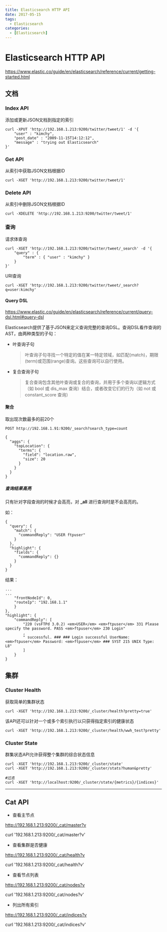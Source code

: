```yaml
---
title: Elasticsearch HTTP API
date: 2017-05-15
tags: 
  - Elasticsearch
categories:
  - [Elasticsearch]
---
```


# Elasticsearch HTTP API
https://www.elastic.co/guide/en/elasticsearch/reference/current/getting-started.html

## 文档

### Index API
添加或更新JSON文档到指定的索引
```
curl -XPUT 'http://192.168.1.213:9200/twitter/tweet/1' -d '{
    "user" : "kimchy",
    "post_date" : "2009-11-15T14:12:12",
    "message" : "trying out Elasticsearch"
}'
```

### Get API
从索引中获取JSON文档根据ID
```
curl -XGET 'http://192.168.1.213:9200/twitter/tweet/1'

```

### Delete API 
从索引中删除JSON文档根据ID
```
curl -XDELETE 'http://192.168.1.213:9200/twitter/tweet/1'

```

### 查询

请求体查询  
```
curl -XGET 'http://192.168.1.213:9200/twitter/tweet/_search' -d '{
    "query" : {
        "term" : { "user" : "kimchy" }
    }
}'

```

URI查询
```
curl -XGET 'http://192.168.1.213:9200/twitter/tweet/_search?q=user:kimchy'
```

#### Query DSL 
https://www.elastic.co/guide/en/elasticsearch/reference/current/query-dsl.html#query-dsl

Elasticsearch提供了基于JSON来定义查询完整的查询DSL。查询DSL看作查询的AST，由两种类型的子句：
- 叶查询子句
    >叶查询子句寻找一个特定的值在某一特定领域，如匹配(match)，期限(term)或范围(range)查询。这些查询可以自行使用。
- 复合查询子句
    >复合查询包含其他叶查询或复合的查询，并用于多个查询以逻辑方式（如 bool 或 dis_max 查询）结合，或者改变它们的行为（如 not 或 constant_score 查询）


#### 聚合
取出现次数最多的前20个

```
POST http://192.168.1.91:9200/_search?search_type=count 

{
  "aggs": {
    "topLocation": {
      "terms": {
        "field": "location.raw",
        "size": 20
      }
    }
  }
}
```


##### 查询结果高亮
只有针对字段查询的时候才会高亮，对 **_all** 进行查询时是不会高亮的。  

如：
```
{
  "query": {
    "match": {
      "commandReply": "USER ftpuser"
    }
  },
  "highlight": {
    "fields": {
      "commandReply": {}
    }
  }
}
```
结果：  
```
...
...
    "frontNodeId": 0,
    "routeIp": "192.168.1.1"
    }
},
"highlight": {
    "commandReply": [
        "220 (vsFTPd 3.0.2) <em>USER</em> <em>ftpuser</em> 331 Please specify the password. PASS <em>ftpuser</em> 230 Login"
        ,
        " successful. ### ### Login successful UserName: <em>ftpuser</em> Password: <em>ftpuser</em> ### SYST 215 UNIX Type: L8"
        ]
    }
}
```


## 集群
### Cluster Health 
获取简单的集群状态
```
curl -XGET 'http://192.168.1.213:9200/_cluster/health?pretty=true'
```

该API还可以针对一个或多个索引执行以只获得指定索引的健康状态
```
curl -XGET 'http://192.168.1.213:9200/_cluster/health/wwh_test?pretty'
```

### Cluster State 
群集状态API允许获得整个集群的综合状态信息
```
curl -XGET 'http://192.168.1.213:9200/_cluster/state'
curl -XGET 'http://192.168.1.213:9200/_cluster/stats?human&pretty'

#过滤
curl -XGET 'http://localhost:9200/_cluster/state/{metrics}/{indices}'

```

---

## Cat API

- 查看主节点

http://192.168.1.213:9200/_cat/master?v

curl '192.168.1.213:9200/_cat/master?v'

- 查看集群是否健康

http://192.168.1.213:9200/_cat/health?v

curl '192.168.1.213:9200/_cat/health?v'

- 查看节点列表

http://192.168.1.213:9200/_cat/nodes?v

curl '192.168.1.213:9200/_cat/nodes?v'

- 列出所有索引

http://192.168.1.213:9200/_cat/indices?v

curl '192.168.1.213:9200/_cat/indices?v'


